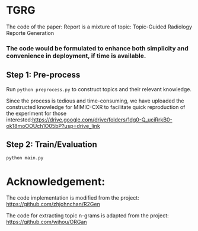 # TGRG

The code of the paper:  Report is a mixture of topic: Topic-Guided Radiology Reporte
 Generation

### The code would be formulated to enhance both simplicity and convenience in deployment, if time is available.

## Step 1: Pre-process

Run `python preprocess.py` to construct topics and their relevant knowledge.

Since the process is tedious and time-consuming, we have uploaded the constructed knowledge for MIMIC-CXR to facilitate quick reproduction of the experiment for those interested:https://drive.google.com/drive/folders/1dg0-Q_uciRrkB0-ok18moOOUch1O05bP?usp=drive_link


## Step 2: Train/Evaluation

```
python main.py 
```

# Acknowledgement:
The code implementation is modified from the project: https://github.com/zhjohnchan/R2Gen

The code for extracting topic n-grams is adapted from the project: https://github.com/wjhou/ORGan
